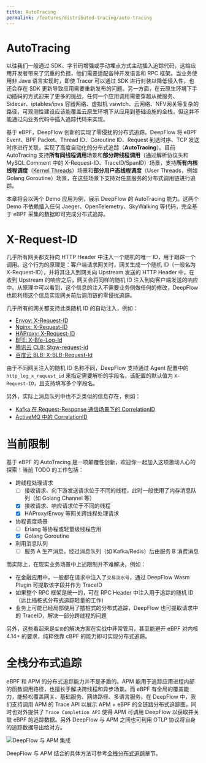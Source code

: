```yaml
---
title: AutoTracing
permalink: /features/distributed-tracing/auto-tracing
---
```


# AutoTracing

以往我们一般通过 SDK、字节码增强或手动埋点方式主动插入追踪代码，这给应用开发者带来了沉重的负担，他们需要适配各种开发语言和 RPC 框架。当业务使用非 Java 语言实现时，即使 Tracer 可以通过 SDK 进行封装以降低侵入性，也还会存在 SDK 更新导致应用需要重新发布的问题。另一方面，在云原生环境下手动插码的方式迎来了更多的挑战，任何一个应用调用需要穿越从微服务、Sidecar、iptables/ipvs 容器网络、虚拟机 vsiwtch、云网络、NFV网关等复杂的路径，可观测性建设应该能覆盖云原生环境下从应用到基础设施的全栈，但这并不能通过向业务代码中插入追踪代码来实现。

基于 eBPF，DeepFlow 创新的实现了零侵扰的分布式追踪。DeepFlow 将 eBPF Event、BPF Packet、Thread ID、Coroutine ID、Request 到达时序、TCP 发送时序进行关联，实现了高度自动化的分布式追踪（**AutoTracing**）。目前 AutoTracing 支持**所有同线程调用**场景和**部分跨线程调用**（通过解析协议头和 MySQL Comment 中的 X-Request-ID、TraceID/SpanID）场景，支持**所有内核线程调度**（[Kernel Threads](https://en.wikipedia.org/wiki/Thread_(computing))）场景和**部分用户态线程调度**（User Threads，例如 Golang Goroutine）场景，在这些场景下支持对任意服务的分布式调用链进行追踪。

本章将会以两个 Demo 应用为例，展示 DeepFlow 的 AutoTracing 能力。这两个 Demo 不依赖插入任何 Jaeger、OpenTelemetry、SkyWalking 等代码，完全基于 eBPF 采集的数据即可完成分布式追踪。

# X-Request-ID

几乎所有网关都支持向 HTTP Header 中注入一个随机的唯一 ID，用于跟踪一个调用。这个行为的原理是：客户端请求网关时，网关生成一个随机 ID（一般名为 X-Request-ID），并将其注入到网关向 Upstream 发送的 HTTP Header 中，在收到 Upstream 的响应之后，网关会将同样的随机 ID 注入到向客户端发送的响应中。从原理中可以看到，这个信息的注入不需要业务侧做任何的修改，DeepFlow 也能利用这个信息实现网关前后调用链的零侵扰追踪。

几乎所有的网关都支持此类随机 ID 的自动注入，例如：
- [Envoy: X-Request-ID](https://www.envoyproxy.io/docs/envoy/latest/configuration/http/http_conn_man/headers#x-request-id)
- [Nginx: X-Request-ID](https://www.nginx.com/blog/application-tracing-nginx-plus/)
- [HAProxy: X-Request-ID](https://stackoverflow.com/questions/46531909/setting-a-unique-http-request-id-with-haproxys-http-request-set-header)
- [BFE: X-Bfe-Log-Id](https://www.bfe-networks.net/en_us/modules/mod_logid/mod_logid/)
- [腾讯云 CLB: Stgw-request-id](https://cloud.tencent.com/document/product/214/15171)
- [百度云 BLB: X-BLB-Request-Id](https://cloud.baidu.com/doc/BLB/s/gkk3kb8ic)

由于不同网关注入的随机 ID 名称不同，DeepFlow 支持通过 Agent 配置中的 `http_log_x_request_id` 来指定需要解析的字段名，该配置的默认值为 `X-Request-ID`，且支持填写多个字段名。

另外，实际上消息队列中也不乏类似的信息存在，例如：
- [Kafka 在 Request-Response 通信场景下的 CorrelationID](https://cwiki.apache.org/confluence/display/KAFKA/A+Guide+To+The+Kafka+Protocol#AGuideToTheKafkaProtocol-CommonRequestandResponseStructure)
- [ActiveMQ 中的 CorrelationID](https://activemq.apache.org/how-should-i-implement-request-response-with-jms)

# 当前限制

基于 eBPF 的 AutoTracing 是一项颠覆性创新，欢迎你一起加入这项激动人心的探索！当前 TODO 的工作包括：
- 跨线程处理请求
  - [ ] 接收请求、向下游发送请求位于不同的线程，此时一般使用了内存消息队列（如 Golang Channel 等）
  - [x] 接收请求、响应请求位于不同的线程
  - [x] HAProxy/Envoy 等网关跨线程处理请求
- 协程调度场景
  - [ ] Erlang 等协程或轻量级线程应用
  - [x] Golang Goroutine
- 利用消息队列
  - [ ] 服务 A 生产消息，经过消息队列（如 Kafka/Redis）后由服务 B 消费消息

而实际上，在现实业务场景中上述限制并不难解决，例如：
- 在金融应用中，一般都在请求中注入了`交易流水号`，通过 DeepFlow Wasm Plugin 可提取该字段并作为 TraceID
- 如果整个 RPC 框架是统一的，可在 RPC Header 中注入用于追踪的随机 ID（远比插桩式分布式追踪轻量的工作）
- 业务上可能已经局部使用了插桩式的分布式追踪，DeepFlow 也可提取请求中的 TraceID，解决一部分跨线程的问题

另外，这些看起来是`妥协`的解决方案在实战中非常管用，甚至能避开 eBPF 对内核 4.14+ 的要求，纯粹依靠 cBPF 的能力即可实现分布式追踪。

# 全栈分布式追踪

eBPF 和 APM 的分布式追踪能力并不是矛盾的。APM 能用于追踪应用进程内部的函数调用路径，也擅长于解决跨线程和异步场景。而 eBPF 有全局的覆盖能力，能轻松覆盖网关、基础服务、网络路径、多语言服务。在 DeepFlow 中，我们支持调用 APM 的 Trace API 以展示 APM + eBPF 的全链路分布式追踪图，同时也对外提供了 `Trace Completion API` 使得 APM 可调用 DeepFlow 以获取并关联 eBPF 的追踪数据。另外 DeepFlow 与 APM 之间也可利用 OTLP 协议将自身的追踪数据导出给对方。

![DeepFlow 与 APM 集成](https://yunshan-guangzhou.oss-cn-beijing.aliyuncs.com/pub/pic/20231002651a886330ed3.png)

DeepFlow 与 APM 结合的具体方法可参考[全栈分布式追踪](../../integration/input/tracing/full-stack-distributed-tracing/)章节。
